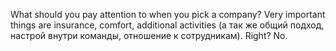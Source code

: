 What should you pay attention to when you pick a company? Very important things are insurance, comfort, additional activities (а так же общий подход, настрой внутри команды, отношение к сотрудникам). Right? No.